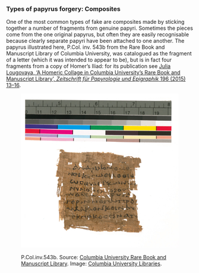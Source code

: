 ### Types of papyrus forgery: Composites

One of the most common types of fake are composites made by 
sticking together a number of fragments from genuine papyri. 
Sometimes the pieces come from the one original papyrus, but
often they are easily recognisable because clearly separate 
papyri have been attached to one another. The papyrus illustrated
here, P.Col. inv. 543b from the Rare Book and Manuscript Library 
of Columbia University, was catalogued as the fragment of a letter 
(which it was intended to appear to be), but is in fact four fragments
from a copy of Homer’s Iliad: for its publication see [Julia Lougovaya,
‘A Homeric Collage in Columbia University’s Rare Book and Manuscript Library’,
*Zeitschrift für Papyrologie und Epigraphik* 196 (2015) 13–16](/https://www.academia.edu/19364084/A_HOMERIC_COLLAGE_IN_COLUMBIA_UNIVERSITY_S_RARE_BOOK_AND_MANUSCRIPT_LIBRARY_in_Zeitschrift_für_Papyrologie_und_Epigraphik_196_2015_13_16).

<figure>
<p><img src="/images/Col.inv.543b.jpeg"/></p>
<figcaption> P.Col.inv.543b. Source: <a href="http://library.columbia.edu/locations/rbml/units/papyri_and_ostraca.html/">Columbia University Rare Book and Manuscript Library</a>. Image: <a href="http://library.columbia.edu/index.html">Columbia University Libraries</a>. </figcaption>

</figure>

